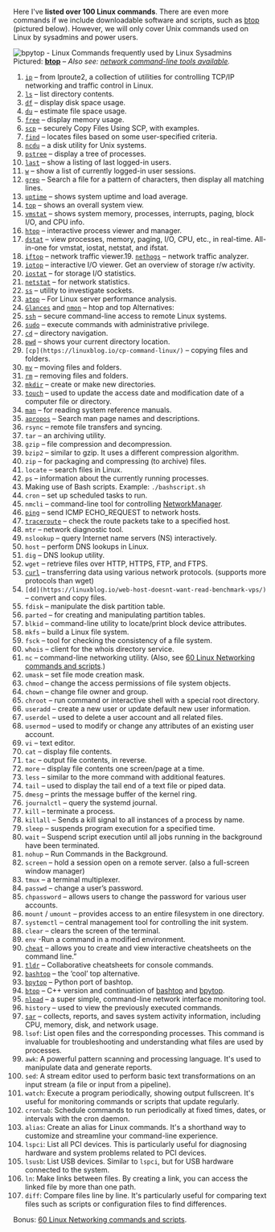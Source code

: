 
Here I've **listed over 100 Linux commands**. There are even more commands if we include downloadable software and scripts, such as  [btop](https://linuxblog.io/btop-the-htop-alternative/)  (pictured below). However, we will only cover Unix commands used on Linux by sysadmins and power users.

![bpytop - Linux Commands frequently used by Linux Sysadmins](https://static.linuxblog.io/wp-content/uploads/2020/10/bpytop-868x469.png "bpytop - Linux Commands frequently used by Linux Sysadmins")  
Pictured:  **[btop](https://linuxblog.io/btop-the-htop-alternative/)**  – *Also see: [network command-line tools available](https://linuxblog.io/linux-networking-commands-scripts/).*

1.  [`ip`](https://linuxblog.io/ip-command-from-iproute2-utilities-for-tcp-ip-networking-in-linux/)  – from Iproute2, a collection of utilities for controlling TCP/IP networking and traffic control in Linux.  
2.  [`ls`](https://linuxblog.io/ls-command-with-examples/)  – list directory contents.  
3.  [`df`](https://linuxblog.io/df-command-in-linux-with-examples/)  – display disk space usage.  
4.  [`du`](https://linuxblog.io/du-estimate-and-summarize-file-and-directory-space-usage-on-linux/)  – estimate file space usage.  
5.  [`free`](https://linuxblog.io/measure-web-server-memory-usage-correctly/)  – display memory usage.  
6.  [`scp`](https://linuxblog.io/linux-securely-copy-files-using-scp/)  – securely Copy Files Using SCP, with examples.  
7.  [`find`](https://linuxblog.io/using-the-find-command-in-linux-with-examples/)  – locates files based on some user-specified criteria.  
8.  [`ncdu`](https://linuxblog.io/linux-ncdu-manage-large-directories/)  – a disk utility for Unix systems.  
9.  [`pstree`](https://linuxblog.io/pstree-command-in-linux-examples/)  – display a tree of processes.  
10.  [`last`](https://linuxblog.io/last-command-in-linux-with-examples-view-history-of-user-logins/)  – show a listing of last logged-in users.  
11.  [`w`](https://linuxblog.io/linux-commands-frequently-used-by-linux-sysadmins-part-1/)  – show a list of currently logged-in user sessions.  
12.  [`grep`](https://linuxblog.io/grep-command-in-linux-w-examples/)  – Search a file for a pattern of characters, then display all matching lines.
13.  [`uptime`](https://linuxblog.io/uptime-command-linux/) – shows system uptime and load average.  
14.  [`top`](https://linuxblog.io/linux-top-customize-it/) – shows an overall system view.  
15.  [`vmstat`](https://linuxblog.io/linux-server-need-ram-upgrade-lets-check-free-top-vmstat-sar/) – shows system memory, processes, interrupts, paging, block I/O, and CPU info.  
16.  [`htop`](https://linuxblog.io/htop-quick-guide-customization/) – interactive process viewer and manager.  
17.  [`dstat`](https://linuxblog.io/dstat-command-in-linux-examples/) – view processes, memory, paging, I/O, CPU, etc., in real-time. All-in-one for vmstat, iostat, netstat, and ifstat.  
18.  [`iftop`](https://linuxblog.io/iftop-command-in-linux-w-examples/)  – network traffic viewer.19.  [`nethogs`](https://github.com/raboof/nethogs) – network traffic analyzer.  
19.  [`iotop`](https://linuxblog.io/iotop-command-in-linux-w-examples/) – interactive I/O viewer. Get an overview of storage r/w activity.  
20.  [`iostat`](https://linuxblog.io/iostat-command-in-linux-with-examples/) – for storage I/O statistics.  
21.  [`netstat`](https://linuxblog.io/netstat-command-in-linux-with-examples/) – for network statistics.  
22.  [`ss`](https://linuxblog.io/ss-command-in-linux-with-examples/) – utility to investigate sockets.  
23.  [`atop`](https://linuxblog.io/use-atop-linux-server-performance-analysis/)  – For Linux server performance analysis.  
24.  [`Glances`](https://linuxblog.io/alternatives-top-htop/ "htop and top Alternatives: Glances, nmon")  and [`nmon`](https://linuxblog.io/alternatives-top-htop/ "htop and top Alternatives: Glances, nmon")  – htop and top Alternatives:  
25.  [`ssh`](https://linuxblog.io/ssh-security-protecting-your-linux-server-from-threats/)  – secure command-line access to remote Linux systems.  
26.  [`sudo`](https://linuxblog.io/sudo-command-in-linux-with-examples/)  – execute commands with administrative privilege.  
27.  [`cd`](https://linuxblog.io/navigating-the-linux-file-system-with-the-cd-command/)  – directory navigation.  
28.  [`pwd`](https://linuxblog.io/get-started-with-linux-top-10-commands-for-new-users/)  – shows your current directory location.  
29.  `[cp](https://linuxblog.io/cp-command-linux/)`  – copying files and folders.  
30.  [`mv`](https://linuxblog.io/mv-command-in-linux-with-examples/)  – moving files and folders.  
31.  [`rm`](https://linuxblog.io/rm-command-in-linux-w-examples/)  – removing files and folders.  
32.  [`mkdir`](https://linuxblog.io/mkdir-command-in-linux-w-examples/)  – create or make new directories.  
33.  [`touch`](https://linuxblog.io/touch-command-in-linux-w-examples/)  – used to update the access date and modification date of a computer file or directory.  
34.  [`man`](https://linuxblog.io/man-command-in-linux-examples/)  – for reading system reference manuals.  
35.  [`apropos`](https://linuxblog.io/apropos-command-in-linux-w-examples/)  – Search man page names and descriptions.
36.  `rsync`  – remote file transfers and syncing.  
37.  `tar`  – an archiving utility.  
38.  `gzip`  – file compression and decompression.  
39.  `bzip2`  – similar to gzip. It uses a different compression algorithm.  
40.  `zip`  – for packaging and compressing (to archive) files.  
41.  `locate`  – search files in Linux.  
42.  `ps`  – information about the currently running processes.  
43. Making use of Bash scripts. Example:  `./bashscript.sh`  
44.  `cron`  – set up scheduled tasks to run.  
45.  `nmcli`  – command-line tool for controlling  [NetworkManager](https://networkmanager.dev/).  
46.  [`ping`](https://linuxblog.io/ping-command-in-linux-with-examples/)  – send ICMP ECHO_REQUEST to network hosts.  
47.  [`traceroute`](https://linuxblog.io/traceroute-command-in-linux-with-examples/)  – check the route packets take to a specified host.  
48.  `mtr`  – network diagnostic tool.  
49.  `nslookup`  – query Internet name servers (NS) interactively.  
50.  `host`  – perform DNS lookups in Linux.  
51.  `dig`  – DNS lookup utility.
52.  `wget`  – retrieve files over HTTP, HTTPS, FTP, and FTPS.  
53.  [`curl`](https://linuxblog.io/analyze-websites-ttfb-time-first-byte/)  – transferring data using various network protocols. (supports more protocols than wget)  
54.  `[dd](https://linuxblog.io/web-host-doesnt-want-read-benchmark-vps/)`  – convert and copy files.  
55.  `fdisk`  – manipulate the disk partition table.  
56.  `parted`  – for creating and manipulating partition tables.  
57.  `blkid`  – command-line utility to locate/print block device attributes.  
58.  `mkfs`  – build a Linux file system.  
59.  `fsck`  – tool for checking the consistency of a file system.  
60.  `whois`  – client for the whois directory service.  
61.  `nc`  – command-line networking utility. (Also, see [60 Linux Networking commands and scripts](https://linuxblog.io/linux-networking-commands-scripts/).)  
62.  `umask`  – set file mode creation mask.  
63.  `chmod`  – change the access permissions of file system objects.  
64.  `chown`  – change file owner and group.  
65.  `chroot`  – run command or interactive shell with a special root directory.  
66.  `useradd`  – create a new user or update default new user information.  
67.  `userdel`  – used to delete a user account and all related files.  
68.  `usermod`  – used to modify or change any attributes of an existing user account.
69.  `vi`  – text editor.  
70.  `cat`  – display file contents.  
71.  `tac`  – output file contents, in reverse.  
72.  `more`  – display file contents one screen/page at a time.  
73.  `less`  – similar to the more command with additional features.  
74.  `tail`  – used to display the tail end of a text file or piped data.  
75.  `dmesg`  – prints the message buffer of the kernel ring.  
76.  `journalctl`  – query the systemd journal.  
77.  `kill`  – terminate a process.  
78.  `killall` – Sends a kill signal to all instances of a process by name.  
79.  `sleep`  – suspends program execution for a specified time.  
80.  `wait`  – Suspend script execution until all jobs running in the background have been terminated.  
81.  `nohup`  – Run Commands in the Background.  
82.  `screen`  – hold a session open on a remote server. (also a full-screen window manager)  
83.  `tmux`  – a terminal multiplexer.  
84.  `passwd`  – change a user’s password.  
85.  `chpassword`  – allows users to change the password for various user accounts.  
86.  `mount`  /  `umount`  – provides access to an entire filesystem in one directory.  
87.  `systemctl`  – central management tool for controlling the init system.  
88.  `clear`  – clears the screen of the terminal.  
89.  `env`  -Run a command in a modified environment.
90.  [`cheat`](https://github.com/cheat/cheat)  – allows you to create and view interactive cheatsheets on the command line.”  
91.  [`tldr`](https://github.com/tldr-pages/tldr)  – Collaborative cheatsheets for console commands.  
92.  [`bashtop`](https://linuxblog.io/bashtop/)  – the ‘cool’ top alternative.  
93.  [`bpytop`](https://github.com/aristocratos/bpytop)  – Python port of bashtop.  
94.  [`btop`](https://linuxblog.io/btop-the-htop-alternative/)  – C++ version and continuation of [bashtop](https://linuxblog.io/bashtop/) and [bpytop](https://github.com/aristocratos/bpytop).  
95.  [`nload`](https://github.com/rolandriegel/nload)  – a super simple, command-line network interface monitoring tool.  
96.  `history`  – used to view the previously executed commands.  
97.  [`sar`](https://linuxblog.io/linux-server-need-ram-upgrade-lets-check-free-top-vmstat-sar/)  – collects, reports, and saves system activity information, including CPU, memory, disk, and network usage.  
98. `lsof`: List open files and the corresponding processes. This command is invaluable for troubleshooting and understanding what files are used by processes.
99. `awk`: A powerful pattern scanning and processing language. It's used to manipulate data and generate reports.
100.  `sed`: A stream editor used to perform basic text transformations on an input stream (a file or input from a pipeline).
101.  `watch`: Execute a program periodically, showing output fullscreen. It's useful for monitoring commands or scripts that update regularly.
102.  `crontab`: Schedule commands to run periodically at fixed times, dates, or intervals with the cron daemon.
103.  `alias`: Create an alias for Linux commands. It's a shorthand way to customize and streamline your command-line experience.
104.  `lspci`: List all PCI devices. This is particularly useful for diagnosing hardware and system problems related to PCI devices.
105.  `lsusb`: List USB devices. Similar to `lspci`, but for USB hardware connected to the system.
106.  `ln`: Make links between files. By creating a link, you can access the linked file by more than one path.
107.  `diff`: Compare files line by line. It's particularly useful for comparing text files such as scripts or configuration files to find differences.

Bonus: [60 Linux Networking commands and scripts](https://linuxblog.io/linux-networking-commands-scripts/ "60 Linux Networking commands and scripts").
